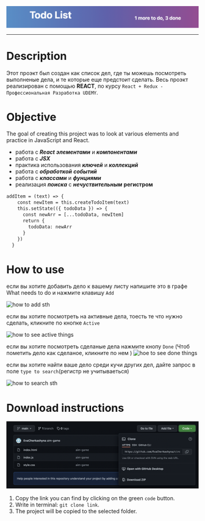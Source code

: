 
![Todo-list](./README-for/img1.png)
<hr>

# Description
Этот проэкт был создан как список дел, где ты можешь посмотреть выполненые дела, и те которые еще предстоит сделать. Весь проэкт реализирован с помощью **REACT**, по курсу 
 `React + Redux - Профессиональная Разработка UDEMY`.

# Objective
 The goal of creating this project was to look at various elements and practice in JavaScript and React.
+ работа с ___React___  ***элементами*** и ***компонентами***
+ работа с ***JSX***
+ практика использования ***ключей*** и ***коллекций***
+ работа с ***обработкой*** ***событий***
+ работа с ***классами*** и ***фунциями***
+ реализация ***поиска*** с ***нечуствительным*** **регистром**

```JS
addItem = (text) => {
    const newItem = this.createTodoItem(text)
    this.setState(({ todoData }) => {
      const newArr = [...todoData, newItem]
      return {
        todoData: newArr
      }
    })
  }
```
# How to use
если вы хотите добавить дело к вашему листу напишите это в графе What needs to do  и нажмите клавишу `Add`

![how to add sth](https://media2.giphy.com/media/SlVGIwrr5ukYJcOgaF/giphy.gif?cid=790b7611314c6b94efed1f6921a401d5380cb84ed3cc7aa6&rid=giphy.gif&ct=g)

если вы хотите посмотреть на активные дела, тоесть те что нужно сделать, кликните по кнопке `Active`

![how to see active things](https://media3.giphy.com/media/tb7eKJICLMjYIyJe0q/giphy.gif?cid=790b7611b592655f3a1f9e92a8d956eed00a4a4a9dd73fc0&rid=giphy.gif&ct=g)

если вы хотите посмотреть сделаные дела нажмите кнопу `Done` (Чтоб пометить дело как сделаное, кликните по нем )
![hoe to see done things](https://media0.giphy.com/media/GmWWeuGS5nemUVC2LA/giphy.gif?cid=790b7611e2823e1fd6eb2b3c9918650ff7b573db77f34b64&rid=giphy.gif&ct=g)

если вы хотите найти ваше дело среди кучи других дел, дайте запрос в поле `type to search`(регистр не учитываеться)

![how to search sth](https://media2.giphy.com/media/c4SG50SLABZj4BLDuj/giphy.gif?cid=790b76115dfce7bc0ac260be3970c988048e389448e2744d&rid=giphy.gif&ct=g)

# Download instructions
![download instruction](./README-for/img4.png)
1. Copy the link you can find by clicking on the green `code` button.
2. Write in terminal: `git clone link`.
3. The project will be copied to the selected folder.


